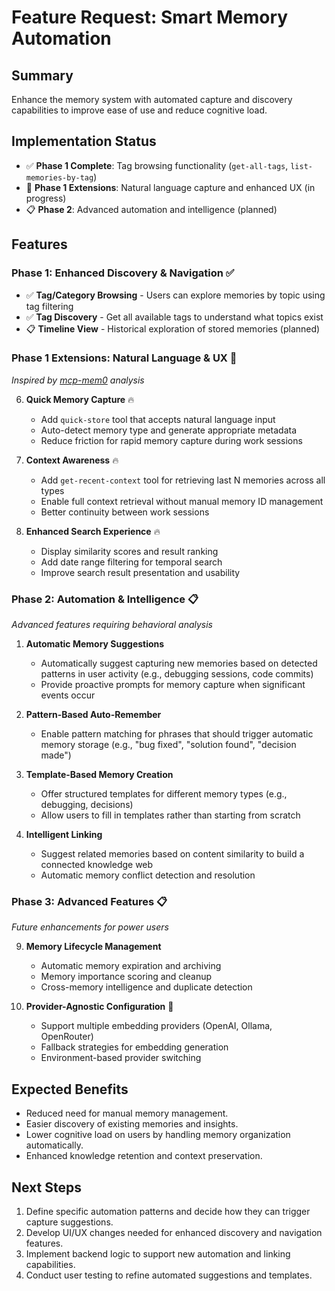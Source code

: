# Feature Request: Smart Memory Automation

## Summary
Enhance the memory system with automated capture and discovery capabilities to improve ease of use and reduce cognitive load.

## Implementation Status
- ✅ **Phase 1 Complete**: Tag browsing functionality (`get-all-tags`, `list-memories-by-tag`)
- 🚧 **Phase 1 Extensions**: Natural language capture and enhanced UX (in progress)
- 📋 **Phase 2**: Advanced automation and intelligence (planned)

## Features

### Phase 1: Enhanced Discovery & Navigation ✅
- ✅ **Tag/Category Browsing** - Users can explore memories by topic using tag filtering
- ✅ **Tag Discovery** - Get all available tags to understand what topics exist
- 📋 **Timeline View** - Historical exploration of stored memories (planned)

### Phase 1 Extensions: Natural Language & UX 🚧
*Inspired by [mcp-mem0](https://github.com/coleam00/mcp-mem0) analysis*

6. **Quick Memory Capture** 🔥  
   - Add `quick-store` tool that accepts natural language input
   - Auto-detect memory type and generate appropriate metadata
   - Reduce friction for rapid memory capture during work sessions

7. **Context Awareness** 🔥  
   - Add `get-recent-context` tool for retrieving last N memories across all types
   - Enable full context retrieval without manual memory ID management
   - Better continuity between work sessions

8. **Enhanced Search Experience** 🔥  
   - Display similarity scores and result ranking
   - Add date range filtering for temporal search
   - Improve search result presentation and usability

### Phase 2: Automation & Intelligence 📋
*Advanced features requiring behavioral analysis*

1. **Automatic Memory Suggestions**  
   - Automatically suggest capturing new memories based on detected patterns in user activity (e.g., debugging sessions, code commits)
   - Provide proactive prompts for memory capture when significant events occur

2. **Pattern-Based Auto-Remember**  
   - Enable pattern matching for phrases that should trigger automatic memory storage (e.g., "bug fixed", "solution found", "decision made")

4. **Template-Based Memory Creation**  
   - Offer structured templates for different memory types (e.g., debugging, decisions)
   - Allow users to fill in templates rather than starting from scratch

5. **Intelligent Linking**  
   - Suggest related memories based on content similarity to build a connected knowledge web
   - Automatic memory conflict detection and resolution

### Phase 3: Advanced Features 📋
*Future enhancements for power users*

9. **Memory Lifecycle Management**
   - Automatic memory expiration and archiving
   - Memory importance scoring and cleanup
   - Cross-memory intelligence and duplicate detection

10. **Provider-Agnostic Configuration** 🔬
    - Support multiple embedding providers (OpenAI, Ollama, OpenRouter)
    - Fallback strategies for embedding generation
    - Environment-based provider switching

## Expected Benefits

- Reduced need for manual memory management.
- Easier discovery of existing memories and insights.
- Lower cognitive load on users by handling memory organization automatically.
- Enhanced knowledge retention and context preservation.

## Next Steps

1. Define specific automation patterns and decide how they can trigger capture suggestions.
2. Develop UI/UX changes needed for enhanced discovery and navigation features.
3. Implement backend logic to support new automation and linking capabilities.
4. Conduct user testing to refine automated suggestions and templates.

